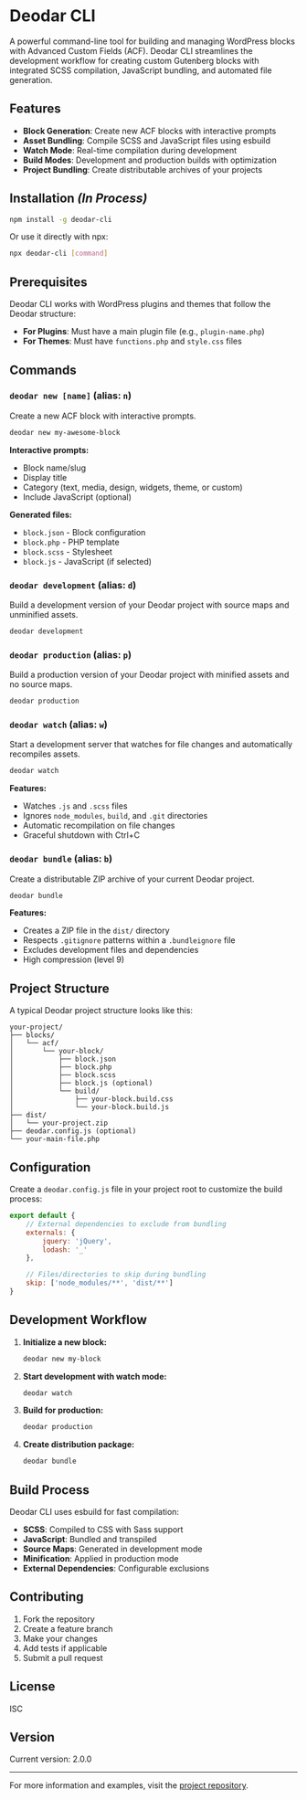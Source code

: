 # Deodar CLI

A powerful command-line tool for building and managing WordPress blocks with Advanced Custom Fields (ACF). Deodar CLI streamlines the development workflow for creating custom Gutenberg blocks with integrated SCSS compilation, JavaScript bundling, and automated file generation.

## Features

- **Block Generation**: Create new ACF blocks with interactive prompts
- **Asset Bundling**: Compile SCSS and JavaScript files using esbuild
- **Watch Mode**: Real-time compilation during development
- **Build Modes**: Development and production builds with optimization
- **Project Bundling**: Create distributable archives of your projects

## Installation _(In Process)_

```bash
npm install -g deodar-cli
```

Or use it directly with npx:

```bash
npx deodar-cli [command]
```

## Prerequisites

Deodar CLI works with WordPress plugins and themes that follow the Deodar structure:

- **For Plugins**: Must have a main plugin file (e.g., `plugin-name.php`)
- **For Themes**: Must have `functions.php` and `style.css` files

## Commands

### `deodar new [name]` (alias: `n`)

Create a new ACF block with interactive prompts.

```bash
deodar new my-awesome-block
```

**Interactive prompts:**

- Block name/slug
- Display title
- Category (text, media, design, widgets, theme, or custom)
- Include JavaScript (optional)

**Generated files:**

- `block.json` - Block configuration
- `block.php` - PHP template
- `block.scss` - Stylesheet
- `block.js` - JavaScript (if selected)

### `deodar development` (alias: `d`)

Build a development version of your Deodar project with source maps and unminified assets.

```bash
deodar development
```

### `deodar production` (alias: `p`)

Build a production version of your Deodar project with minified assets and no source maps.

```bash
deodar production
```

### `deodar watch` (alias: `w`)

Start a development server that watches for file changes and automatically recompiles assets.

```bash
deodar watch
```

**Features:**

- Watches `.js` and `.scss` files
- Ignores `node_modules`, `build`, and `.git` directories
- Automatic recompilation on file changes
- Graceful shutdown with Ctrl+C

### `deodar bundle` (alias: `b`)

Create a distributable ZIP archive of your current Deodar project.

```bash
deodar bundle
```

**Features:**

- Creates a ZIP file in the `dist/` directory
- Respects `.gitignore` patterns within a `.bundleignore` file
- Excludes development files and dependencies
- High compression (level 9)

## Project Structure

A typical Deodar project structure looks like this:

```
your-project/
├── blocks/
│   └── acf/
│       └── your-block/
│           ├── block.json
│           ├── block.php
│           ├── block.scss
│           ├── block.js (optional)
│           └── build/
│               ├── your-block.build.css
│               └── your-block.build.js
├── dist/
│   └── your-project.zip
├── deodar.config.js (optional)
└── your-main-file.php
```

## Configuration

Create a `deodar.config.js` file in your project root to customize the build process:

```javascript
export default {
	// External dependencies to exclude from bundling
	externals: {
		jquery: 'jQuery',
		lodash: '_'
	},

	// Files/directories to skip during bundling
	skip: ['node_modules/**', 'dist/**']
}
```

## Development Workflow

1. **Initialize a new block:**

    ```bash
    deodar new my-block
    ```

2. **Start development with watch mode:**

    ```bash
    deodar watch
    ```

3. **Build for production:**

    ```bash
    deodar production
    ```

4. **Create distribution package:**
    ```bash
    deodar bundle
    ```

## Build Process

Deodar CLI uses esbuild for fast compilation:

- **SCSS**: Compiled to CSS with Sass support
- **JavaScript**: Bundled and transpiled
- **Source Maps**: Generated in development mode
- **Minification**: Applied in production mode
- **External Dependencies**: Configurable exclusions

## Contributing

1. Fork the repository
2. Create a feature branch
3. Make your changes
4. Add tests if applicable
5. Submit a pull request

## License

ISC

## Version

Current version: 2.0.0

---

For more information and examples, visit the [project repository](https://github.com/brockcataldi/deodar-cli).
